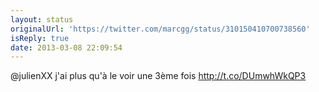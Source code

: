 ```yaml
---
layout: status
originalUrl: 'https://twitter.com/marcgg/status/310150410700738560'
isReply: true
date: 2013-03-08 22:09:54
---
```


@julienXX j'ai plus qu'à le voir une 3ème fois http://t.co/DUmwhWkQP3
